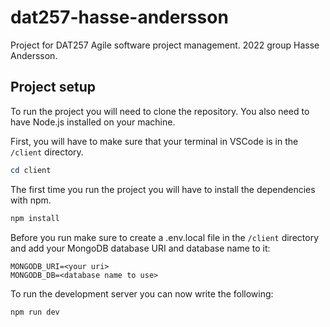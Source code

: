 # dat257-hasse-andersson
Project for DAT257 Agile software project management. 2022 group Hasse Andersson.

## Project setup
To run the project you will need to clone the repository. You also need to have Node.js installed on your machine.

First, you will have to make sure that your terminal in VSCode is in the `/client` directory.
```powershell
cd client
```

The first time you run the project you will have to install the dependencies with npm.
```powershell
npm install
```

Before you run make sure to create a .env.local file in the `/client` directory and add your MongoDB database URI and database name to it:
```
MONGODB_URI=<your uri>
MONGODB_DB=<database name to use>
```

To run the development server you can now write the following:
```powershell
npm run dev
```
